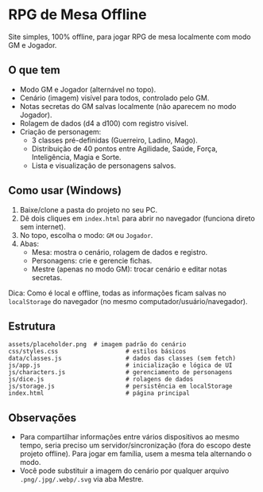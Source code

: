 # RPG de Mesa Offline

Site simples, 100% offline, para jogar RPG de mesa localmente com modo GM e Jogador.

## O que tem
- Modo GM e Jogador (alternável no topo).
- Cenário (imagem) visível para todos, controlado pelo GM.
- Notas secretas do GM salvas localmente (não aparecem no modo Jogador).
- Rolagem de dados (d4 a d100) com registro visível.
- Criação de personagem:
  - 3 classes pré-definidas (Guerreiro, Ladino, Mago).
  - Distribuição de 40 pontos entre Agilidade, Saúde, Força, Inteligência, Magia e Sorte.
  - Lista e visualização de personagens salvos.

## Como usar (Windows)
1. Baixe/clone a pasta do projeto no seu PC.
2. Dê dois cliques em `index.html` para abrir no navegador (funciona direto sem internet).
3. No topo, escolha o modo: `GM` ou `Jogador`.
4. Abas:
   - Mesa: mostra o cenário, rolagem de dados e registro.
   - Personagens: crie e gerencie fichas.
   - Mestre (apenas no modo GM): trocar cenário e editar notas secretas.

Dica: Como é local e offline, todas as informações ficam salvas no `localStorage` do navegador (no mesmo computador/usuário/navegador).

## Estrutura
```
assets/placeholder.png  # imagem padrão do cenário
css/styles.css                   # estilos básicos
data/classes.js                  # dados das classes (sem fetch)
js/app.js                        # inicialização e lógica de UI
js/characters.js                 # gerenciamento de personagens
js/dice.js                       # rolagens de dados
js/storage.js                    # persistência em localStorage
index.html                       # página principal
```

## Observações
- Para compartilhar informações entre vários dispositivos ao mesmo tempo, seria preciso um servidor/sincronização (fora do escopo deste projeto offline). Para jogar em família, usem a mesma tela alternando o modo.
- Você pode substituir a imagem do cenário por qualquer arquivo `.png/.jpg/.webp/.svg` via aba Mestre.
